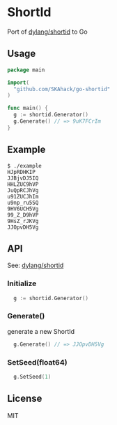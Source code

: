 # ShortId

Port of [dylang/shortid](https://github.com/dylang/shortid) to Go

## Usage

```go
package main

import(
  "github.com/SKAhack/go-shortid"
)

func main() {
  g := shortid.Generator()
  g.Generate() // => 9uK7FCrIm
}
```

## Example

```shell
$ ./example
HJpRDHKIP
JJBjvDJ5IQ
HHLZUC9hVP
JuQpRCJhVg
u91ZUCJhIm
u9np_ru5SQ
9HV6UCH5Vg
99_Z_D9hVP
9HsZ_rJKVg
JJOpvDH5Vg
```

## API

See: [dylang/shortid](https://github.com/dylang/shortid)

### Initialize

```go
  g := shortid.Generator()
```

### Generate()

generate a new ShortId

```go
  g.Generate() // => JJOpvDH5Vg
```

### SetSeed(float64)

```go
  g.SetSeed(1)
```

## License

MIT

